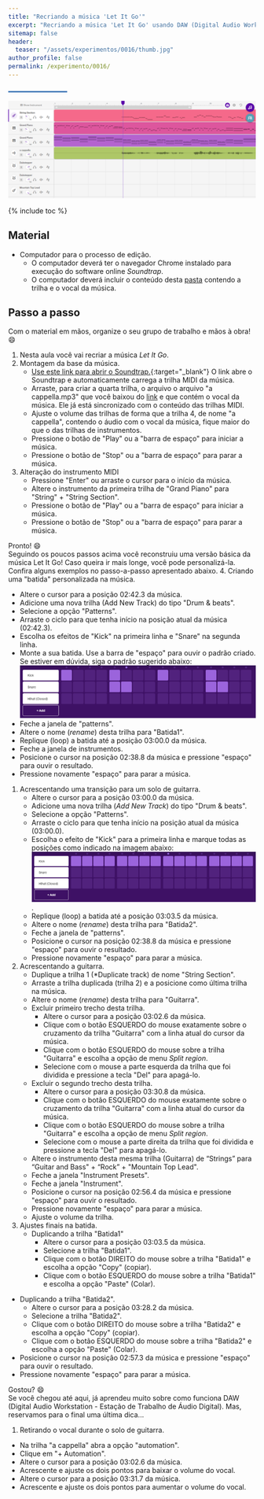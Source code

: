 ```yaml
---
title: "Recriando a música 'Let It Go'"
excerpt: "Recriando a música 'Let It Go' usando DAW (Digital Audio Workstation - Estação de Trabalho de Áudio Digital)"
sitemap: false 
header: 
  teaser: "/assets/experimentos/0016/thumb.jpg" 
author_profile: false
permalink: /experimento/0016/
---
```

![Linha separadora](/assets/images/line.jpg)

![Músicas usando DAW](/assets/experimentos/0016/thumb.png)

{% include toc %}

## Material
* Computador para o processo de edição. 
  * O computador deverá ter o navegador Chrome instalado para execução do software online *Soundtrap*.
  * O computador deverá incluir o conteúdo desta [pasta](https://drive.google.com/open?id=1NTF7GeiizvQtnb-wEr44QlsI-FKMMRZK) contendo a trilha e o vocal da música.

## Passo a passo
Com o material em mãos, organize o seu grupo de trabalho e mãos à obra! :smile:

1. Nesta aula você vai recriar a música *Let It Go*.
1. Montagem da base da música.
   - [Use este link para abrir o Soundtrap.](https://www.soundtrap.com/studio/?import_url=https://criatividade.digital/assets/experimentos/0016/LetItGo.mid&import_url_type=midi&import_url_title=Let+it+go){:target="_blank"} O link abre o Soundtrap e automaticamente carrega a trilha MIDI da música. 
   - Arraste, para criar a quarta trilha, o arquivo o arquivo "a cappella.mp3" que você baixou do [link](https://drive.google.com/open?id=1NTF7GeiizvQtnb-wEr44QlsI-FKMMRZK) e que contém o vocal da música. Ele já está sincronizado com o conteúdo das trilhas MIDI.
   - Ajuste o volume das trilhas de forma que a trilha 4, de nome "a cappella", contendo o áudio com o vocal da música, fique maior do que o das trilhas de instrumentos.
   - Pressione o botão de "Play" ou a "barra de espaço" para iniciar a música.
   - Pressione o botão de "Stop" ou a "barra de espaço" para parar a música.
1. Alteração do instrumento MIDI
   - Pressione "Enter" ou arraste o cursor para o início da música. 
   - Altere o instrumento da primeira trilha de "Grand Piano" para "String" + "String Section".
   - Pressione o botão de "Play" ou a "barra de espaço" para iniciar a música.
   - Pressione o botão de "Stop" ou a "barra de espaço" para parar a música.

Pronto! :smile: <br>
Seguindo os poucos passos acima você reconstruiu uma versão básica da música Let It Go! Caso queira ir mais longe, você pode personalizá-la. Confira alguns exemplos no passo-a-passo apresentado abaixo.
4. Criando uma "batida" personalizada na música.
   - Altere o cursor para a posição 02:42.3 da música.
   - Adicione uma nova trilha (Add New Track) do tipo "Drum & beats".
   - Selecione a opção "Patterns".
   - Arraste o ciclo para que tenha início na posição atual da música (02:42.3).
   - Escolha os efeitos de "Kick" na primeira linha e "Snare" na segunda linha.
   - Monte a sua batida. Use a barra de "espaço" para ouvir o padrão criado. Se estiver em dúvida, siga o padrão sugerido abaixo:
   ![Exemplo padrão Drum & beats](/assets/experimentos/0016/pattern01.png)
   - Feche a janela de "patterns".
   - Altere o nome (*rename*) desta trilha para "Batida1".
   - Replique (loop) a batida até a posição 03:00.0 da música.
   - Feche a janela de instrumentos.
   - Posicione o cursor na posição 02:38.8 da música e pressione "espaço" para ouvir o resultado.
   - Pressione novamente "espaço" para parar a música.
1. Acrescentando uma transição para um solo de guitarra.
   - Altere o cursor para a posição 03:00.0 da música.
   - Adicione uma nova trilha (*Add New Track*) do tipo "Drum & beats".
   - Selecione a opção "Patterns".
   - Arraste o ciclo para que tenha início na posição atual da música (03:00.0).
   - Escolha o efeito de "Kick" para a primeira linha e marque todas as posições como indicado na imagem abaixo:![Padrão de transição](/assets/experimentos/0016/pattern02.png).
   - Replique (loop) a batida até a posição 03:03.5 da música.
   - Altere o nome (*rename*) desta trilha para "Batida2".
   - Feche a janela de "patterns".
   - Posicione o cursor na posição 02:38.8 da música e pressione "espaço" para ouvir o resultado.
   - Pressione novamente "espaço" para parar a música.
1. Acrescentando a guitarra.
   - Duplique a trilha 1 (*Duplicate track) de nome "String Section".
   - Arraste a trilha duplicada (trilha 2) e a posicione como última trilha na música.
   - Altere o nome (*rename*) desta trilha para "Guitarra".
   - Excluir primeiro trecho desta trilha.
     - Altere o cursor para a posição 03:02.6 da música.
     - Clique com o botão ESQUERDO do mouse exatamente sobre o cruzamento da trilha "Guitarra" com a linha atual do cursor da música.
     - Clique com o botão ESQUERDO do mouse sobre a trilha "Guitarra" e escolha a opção de menu *Split region*.
     - Selecione com o mouse a parte esquerda da trilha que foi dividida e pressione a tecla "Del" para apagá-lo.
   - Excluir o segundo trecho desta trilha.
     - Altere o cursor para a posição 03:30.8 da música.
     - Clique com o botão ESQUERDO do mouse exatamente sobre o cruzamento da trilha "Guitarra" com a linha atual do cursor da música.
     - Clique com o botão ESQUERDO do mouse sobre a trilha "Guitarra" e escolha a opção de menu *Split region*.
     - Selecione com o mouse a parte direita da trilha que foi dividida e pressione a tecla "Del" para apagá-lo.
   - Altere o instrumento desta mesma trilha (Guitarra) de “Strings” para “Guitar and Bass" + “Rock” + "Mountain Top Lead".
   - Feche a janela "Instrument Presets".
   - Feche a janela "Instrument".
   - Posicione o cursor na posição 02:56.4 da música e pressione "espaço" para ouvir o resultado.
   - Pressione novamente "espaço" para parar a música.
   - Ajuste o volume da trilha.
1. Ajustes finais na batida.
   - Duplicando a trilha "Batida1"
     - Altere o cursor para a posição 03:03.5 da música.
     - Selecione a trilha "Batida1".
     - Clique com o botão DIREITO do mouse sobre a trilha "Batida1" e escolha a opção "Copy" (copiar).
     - Clique com o botão ESQUERDO do mouse sobre a trilha "Batida1" e escolha a opção "Paste" (Colar).
  - Duplicando a trilha "Batida2".
     - Altere o cursor para a posição 03:28.2 da música.
     - Selecione a trilha "Batida2".
     - Clique com o botão DIREITO do mouse sobre a trilha "Batida2" e escolha a opção "Copy" (copiar).
     - Clique com o botão ESQUERDO do mouse sobre a trilha "Batida2" e escolha a opção "Paste" (Colar).
   - Posicione o cursor na posição 02:57.3 da música e pressione "espaço" para ouvir o resultado.
   - Pressione novamente "espaço" para parar a música.

Gostou? :smile: <br> 
Se você chegou até aqui, já aprendeu muito sobre como funciona DAW (Digital Audio Workstation - Estação de Trabalho de Áudio Digital). Mas, reservamos para o final uma última dica...

1. Retirando o vocal durante o solo de guitarra.
  - Na trilha "a cappella" abra a opção "automation".
  - Clique em "+ Automation".
  - Altere o cursor para a posição 03:02.6 da música.
  - Acrescente e ajuste os dois pontos para baixar o volume do vocal.
  - Altere o cursor para a posição 03:31.7 da música.
  - Acrescente e ajuste os dois pontos para aumentar o volume do vocal.